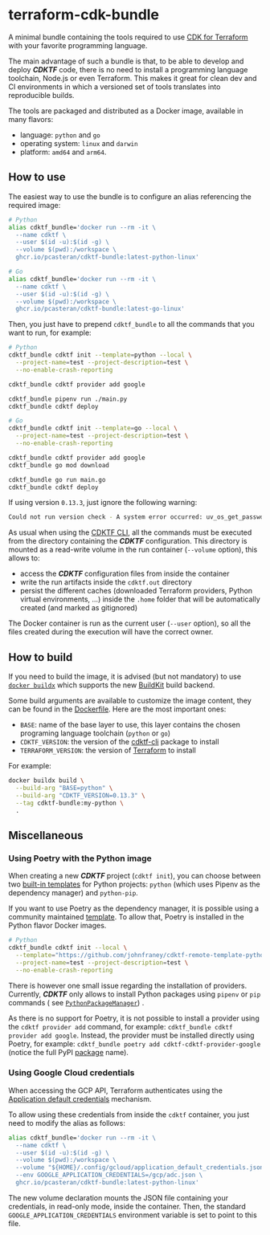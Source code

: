 # terraform-cdk-bundle

A minimal bundle containing the tools required to use [CDK for Terraform](https://github.com/hashicorp/terraform-cdk)
with your favorite programming language.

The main advantage of such a bundle is that, to be able to develop and deploy ***CDKTF*** code, there is no need to
install a programming language toolchain, Node.js or even Terraform. This makes it great for clean dev and CI
environments in which a versioned set of tools translates into reproducible builds.

The tools are packaged and distributed as a Docker image, available in many flavors:

- language: `python` and `go`
- operating system: `linux` and `darwin`
- platform: `amd64` and `arm64`.

## How to use

The easiest way to use the bundle is to configure an alias referencing the required image:

```bash
# Python
alias cdktf_bundle='docker run --rm -it \
  --name cdktf \
  --user $(id -u):$(id -g) \
  --volume $(pwd):/workspace \
  ghcr.io/pcasteran/cdktf-bundle:latest-python-linux'

# Go
alias cdktf_bundle='docker run --rm -it \
  --name cdktf \
  --user $(id -u):$(id -g) \
  --volume $(pwd):/workspace \
  ghcr.io/pcasteran/cdktf-bundle:latest-go-linux'
```

Then, you just have to prepend `cdktf_bundle` to all the commands that you want to run, for example:

```bash
# Python
cdktf_bundle cdktf init --template=python --local \
  --project-name=test --project-description=test \
  --no-enable-crash-reporting

cdktf_bundle cdktf provider add google

cdktf_bundle pipenv run ./main.py
cdktf_bundle cdktf deploy

# Go
cdktf_bundle cdktf init --template=go --local \
  --project-name=test --project-description=test \
  --no-enable-crash-reporting

cdktf_bundle cdktf provider add google
cdktf_bundle go mod download

cdktf_bundle go run main.go
cdktf_bundle cdktf deploy
```

If using version `0.13.3`, just ignore the following warning:

```bash
Could not run version check - A system error occurred: uv_os_get_passwd returned ENOENT (no such file or directory)
```

As usual when using the [CDKTF CLI](https://developer.hashicorp.com/terraform/cdktf/cli-reference/commands), all the
commands must be executed from the directory containing the ***CDKTF*** configuration. This directory is mounted as a
read-write volume in the run container (`--volume` option), this allows to:

- access the ***CDKTF*** configuration files from inside the container
- write the run artifacts inside the `cdktf.out` directory
- persist the different caches (downloaded Terraform providers, Python virtual environments, ...) inside the `.home`
  folder that will be automatically created (and marked as gitignored)

The Docker container is run as the current user (`--user` option), so all the files created during the execution will
have the correct owner.

## How to build

If you need to build the image, it is advised (but not mandatory) to
use [`docker buildx`](https://docs.docker.com/engine/reference/commandline/buildx_build/) which supports
the new [BuildKit](https://docs.docker.com/build/buildkit/) build backend.

Some build arguments are available to customize the image content, they can be found in the [Dockerfile](Dockerfile).
Here are the most important ones:

- `BASE`: name of the base layer to use, this layer contains the chosen programing language toolchain (`python` or `go`)
- `CDKTF_VERSION`: the version of the [cdktf-cli](https://www.npmjs.com/package/cdktf-cli) package to install
- `TERRAFORM_VERSION`: the version of [Terraform](https://developer.hashicorp.com/terraform/downloads) to install

For example:

```bash
docker buildx build \
  --build-arg "BASE=python" \
  --build-arg "CDKTF_VERSION=0.13.3" \
  --tag cdktf-bundle:my-python \
  .
```

## Miscellaneous

### Using Poetry with the Python image

When creating a new ***CDKTF*** project (`cdktf init`), you can choose between
two [built-in templates](https://github.com/hashicorp/terraform-cdk/tree/main/packages/cdktf-cli/templates) for Python
projects: `python` (which uses Pipenv as the dependency manager) and `python-pip`.

If you want to use Poetry as the dependency manager, it is possible using a community maintained
[template](https://developer.hashicorp.com/terraform/cdktf/create-and-deploy/remote-templates#use-remote-templates).
To allow that, Poetry is installed in the Python flavor Docker images.

```bash
# Python
cdktf_bundle cdktf init --local \
  --template="https://github.com/johnfraney/cdktf-remote-template-python-poetry/archive/refs/heads/main.zip" \
  --project-name=test --project-description=test \
  --no-enable-crash-reporting
```

There is however one small issue regarding the installation of providers. Currently, ***CDKTF*** only allows to install
Python packages using `pipenv` or `pip` commands (
see [`PythonPackageManager`](https://github.com/hashicorp/terraform-cdk/blob/c2ce3cb0ff63b14bb372ca03af62aae715f264f8/packages/%40cdktf/cli-core/src/lib/dependencies/package-manager.ts#L222))
.

As there is no support for Poetry, it is not possible to install a provider using the `cdktf provider add` command, for
example: `cdktf_bundle cdktf provider add google`. Instead, the provider must be installed directly using Poetry, for
example: `cdktf_bundle poetry add cdktf-cdktf-provider-google` (notice the full
PyPI [package](https://pypi.org/project/cdktf-cdktf-provider-google/) name).

### Using Google Cloud credentials

When accessing the GCP API, Terraform authenticates using
the [Application default credentials](https://cloud.google.com/docs/authentication/application-default-credentials) mechanism.

To allow using these credentials from inside the `cdktf` container, you just need to modify the alias as follows:

```bash
alias cdktf_bundle='docker run --rm -it \
  --name cdktf \
  --user $(id -u):$(id -g) \
  --volume $(pwd):/workspace \
  --volume "${HOME}/.config/gcloud/application_default_credentials.json":/gcp/adc.json:ro \
  --env GOOGLE_APPLICATION_CREDENTIALS=/gcp/adc.json \
  ghcr.io/pcasteran/cdktf-bundle:latest-python-linux'
```

The new volume declaration mounts the JSON file containing your credentials, in read-only mode, inside the
container. Then, the standard `GOOGLE_APPLICATION_CREDENTIALS` environment variable is set to point to this file.
